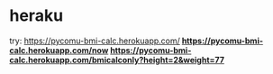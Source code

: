 # heraku
try:
https://pycomu-bmi-calc.herokuapp.com/<b>
https://pycomu-bmi-calc.herokuapp.com/now
https://pycomu-bmi-calc.herokuapp.com/bmicalconly?height=2&weight=77
